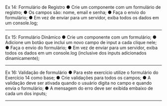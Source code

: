 Ex 14: Formulário de Registro
● Crie um componente com um formulário de 
registro;
● Os campos são: nome, email e senha;
● Faça o envio do formulário;
● Em vez de enviar para um servidor, exiba todos os 
dados em um console.log;

***

Ex 15: Formulário Dinâmico
● Crie um componente com um formulário;
● Adicione um botão que inclui um novo campo de 
input a cada clique nele;
● Faça o envio do formulário;
● Em vez de enviar para um servidor, exiba todos os 
dados em um console.log (inclusive dos inputs 
adicionados dinamicamente);

***

Ex 16: Validação de formulário
● Para este exercício utilize o formulário do Exercício 14 
como base;
● Crie validações para todos os campos;
● A validação deve ser ativada quando o usuário 
digita no campo e quando envia o formulário;
● A mensagem do erro deve ser exibida embaixo de 
cada um dos inputs; 

***
